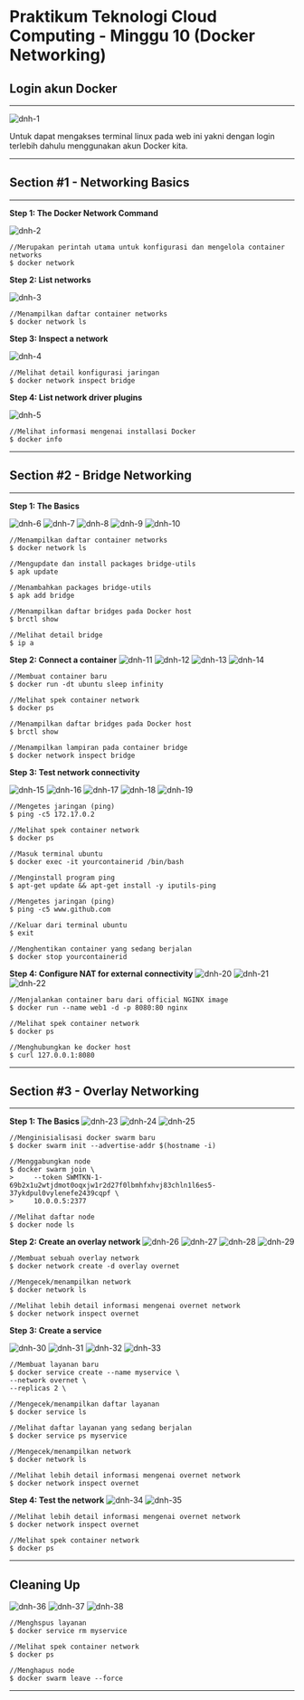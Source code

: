 # Praktikum Teknologi Cloud Computing - Minggu 10 (Docker Networking)

## Login akun Docker

---
![dnh-1](dnh-1.png)

Untuk dapat mengakses terminal linux pada web ini yakni dengan login terlebih dahulu menggunakan akun Docker kita.

---
## Section #1 - Networking Basics
---
**Step 1: The Docker Network Command**

![dnh-2](dnh-2.png)
```
//Merupakan perintah utama untuk konfigurasi dan mengelola container networks
$ docker network
```

**Step 2: List networks**

![dnh-3](dnh-3.png)
```
//Menampilkan daftar container networks
$ docker network ls
```
**Step 3: Inspect a network**

![dnh-4](dnh-4.png)
```
//Melihat detail konfigurasi jaringan
$ docker network inspect bridge
```
**Step 4: List network driver plugins**

![dnh-5](dnh-5.png)
```
//Melihat informasi mengenai installasi Docker
$ docker info
```
---
## Section #2 - Bridge Networking
---
**Step 1: The Basics**

![dnh-6](dnh-6.png)
![dnh-7](dnh-7.png)
![dnh-8](dnh-8.png)
![dnh-9](dnh-9.png)
![dnh-10](dnh-10.png)
```
//Menampilkan daftar container networks
$ docker network ls

//Mengupdate dan install packages bridge-utils
$ apk update

//Menambahkan packages bridge-utils
$ apk add bridge

//Menampilkan daftar bridges pada Docker host 
$ brctl show

//Melihat detail bridge
$ ip a
```
**Step 2: Connect a container**
![dnh-11](dnh-11.png)
![dnh-12](dnh-12.png)
![dnh-13](dnh-13.png)
![dnh-14](dnh-14.png)
```
//Membuat container baru
$ docker run -dt ubuntu sleep infinity

//Melihat spek container network
$ docker ps

//Menampilkan daftar bridges pada Docker host 
$ brctl show

//Menampilkan lampiran pada container bridge
$ docker network inspect bridge
```
**Step 3: Test network connectivity**

![dnh-15](dnh-15.png)
![dnh-16](dnh-16.png)
![dnh-17](dnh-17.png)
![dnh-18](dnh-18.png)
![dnh-19](dnh-19.png)
```
//Mengetes jaringan (ping)
$ ping -c5 172.17.0.2

//Melihat spek container network
$ docker ps

//Masuk terminal ubuntu
$ docker exec -it yourcontainerid /bin/bash

//Menginstall program ping
$ apt-get update && apt-get install -y iputils-ping

//Mengetes jaringan (ping)
$ ping -c5 www.github.com

//Keluar dari terminal ubuntu
$ exit

//Menghentikan container yang sedang berjalan
$ docker stop yourcontainerid
```
**Step 4: Configure NAT for external connectivity**
![dnh-20](dnh-20.png)
![dnh-21](dnh-21.png)
![dnh-22](dnh-22.png)
```
//Menjalankan container baru dari official NGINX image
$ docker run --name web1 -d -p 8080:80 nginx

//Melihat spek container network
$ docker ps

//Menghubungkan ke docker host
$ curl 127.0.0.1:8080
```
---
## Section #3 - Overlay Networking
---
**Step 1: The Basics**
![dnh-23](dnh-23.png)
![dnh-24](dnh-24.png)
![dnh-25](dnh-25.png)
```
//Menginisialisasi docker swarm baru
$ docker swarm init --advertise-addr $(hostname -i)

//Menggabungkan node
$ docker swarm join \
>     --token SWMTKN-1-69b2x1u2wtjdmot0oqxjw1r2d27f0lbmhfxhvj83chln1l6es5-37ykdpul0vylenefe2439cqpf \
>     10.0.0.5:2377

//Melihat daftar node
$ docker node ls
```
**Step 2: Create an overlay network**
![dnh-26](dnh-26.png)
![dnh-27](dnh-27.png)
![dnh-28](dnh-28.png)
![dnh-29](dnh-29.png)
```
//Membuat sebuah overlay network
$ docker network create -d overlay overnet

//Mengecek/menampilkan network
$ docker network ls

//Melihat lebih detail informasi mengenai overnet network
$ docker network inspect overnet
```
**Step 3: Create a service**

![dnh-30](dnh-30.png)
![dnh-31](dnh-31.png)
![dnh-32](dnh-32.png)
![dnh-33](dnh-33.png)
```
//Membuat layanan baru
$ docker service create --name myservice \
--network overnet \
--replicas 2 \

//Mengecek/menampilkan daftar layanan
$ docker service ls

//Melihat daftar layanan yang sedang berjalan
$ docker service ps myservice

//Mengecek/menampilkan network
$ docker network ls

//Melihat lebih detail informasi mengenai overnet network
$ docker network inspect overnet
```
**Step 4: Test the network**
![dnh-34](dnh-34.png)
![dnh-35](dnh-35.png)
```
//Melihat lebih detail informasi mengenai overnet network
$ docker network inspect overnet

//Melihat spek container network
$ docker ps
```
---
## Cleaning Up

![dnh-36](dnh-36.png)
![dnh-37](dnh-37.png)
![dnh-38](dnh-38.png)
```
//Menghspus layanan
$ docker service rm myservice

//Melihat spek container network
$ docker ps

//Menghapus node
$ docker swarm leave --force
```
---